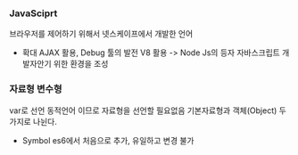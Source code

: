 ### JavaSciprt

브라우저를 제어하기 위해서 넷스케이프에서 개발한 언어

- 확대
  AJAX 활용, Debug 툴의 발전 V8 활용 -> Node Js의 등자
  자바스크립트 개발자안기 위한 환경을 조성

### 자료형 변수형

var로 선언
동적언어 이므로 자료형을 선언할 필요없음
기본자료형과 객체(Object) 두 가지로 나뉜다.

- Symbol
  es6에서 처음으로 추가, 유일하고 변경 불가

